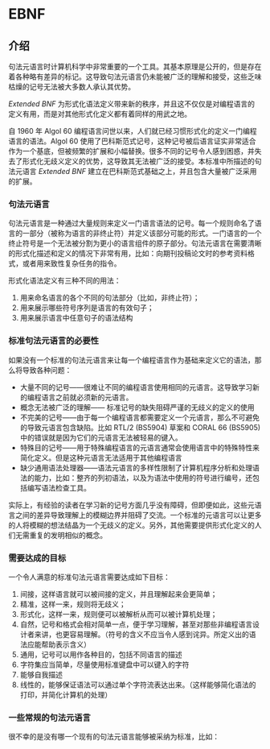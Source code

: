 # EBNF

## 介绍

句法元语言时计算机科学中非常重要的一个工具。其基本原理是公开的，但是存在着各种略有差异的标记。这导致句法元语言仍未能被广泛的理解和接受，这些乏味枯燥的记号无法被大多数人承认其优势。

*Extended BNF* 为形式化语法定义带来新的秩序，并且这不仅仅是对编程语言的定义有用，而是对其他形式化定义都有着同样的用武之地。

自 1960 年 Algol 60 编程语言问世以来，人们就已经习惯形式化的定义一门编程语言的语法。Algol 60 使用了巴科斯范式记号，这种记号被后语言证实非常适合作为一个基底，但被频繁的扩展和小幅替换。很多不同的记号令人感到困惑，并失去了形式化无歧义定义的优势，这导致其无法被广泛的接受。本标准中所描述的句法元语言 *Extended BNF* 建立在巴科斯范式基础之上，并且包含大量被广泛采用的扩展。

### 句法元语言

句法元语言是一种通过大量规则来定义一门语言语法的记号。每一个规则命名了语言的一部分（被称为语言的非终止符）并定义该部分可能的形式。一门语言的一个终止符号是一个无法被分割为更小的语言组件的原子部分。句法元语言在需要清晰的形式化描述和定义的情况下非常有用，比如：向期刊投稿论文时的参考资料格式，或者用来致性复杂任务的指令。

形式化语法定义有三种不同的用法：

1. 用来命名语言的各个不同的句法部分（比如，非终止符）；
2. 用来展示哪些符号序列是语言的有效句子；
3. 用来展示语言中任意句子的语法结构

### 标准句法元语言的必要性

如果没有一个标准的句法元语言来让每一个编程语言作为基础来定义它的语法，那么将导致各种问题：

+ 大量不同的记号——很难让不同的编程语言使用相同的元语言。这导致学习新的编程语言之前就必须新的元语言。
+ 概念无法被广泛的理解—— 标准记号的缺失阻碍严谨的无歧义的定义的使用
+ 不完美的记号——由于每一个编程语言都需要定义一个元语言，那么不可避免的导致元语言包含缺陷。比如 RTL/2 (BS5904) 草案和 CORAL 66 (BS5905)  中的错误就是因为它们的元语言无法被轻易的键入。
+ 特殊目的记号——用于特殊编程语言的元语言通常会使用语言中的特殊特性来简化定义。但是这种元语言无法适用于其他编程语言
+ 缺少通用语法处理器——语法元语言的多样性限制了计算机程序分析和处理语法的能力，比如：整齐的列初语法，以及为语法中使用的符号进行编号，还包括编写语法检查工具。

实际上，有经验的读者在学习新的记号方面几乎没有障碍，但即便如此，这些元语言之间的差异导致理解上的模糊边界并阻碍了交流。一个标准的元语言可以让更多的人将模糊的想法结晶为一个无歧义的定义。另外，其他需要提供形式化定义的人们无需重复的发明相似的概念。

### 需要达成的目标

一个令人满意的标准句法元语言需要达成如下目标：

1. 间接，这样语言就可以被间接的定义，并且理解起来会更简单；
2. 精准，这样一来，规则将无歧义；
3. 形式化，这样一来，规则便可以被解析从而可以被计算机处理；
4. 自然，记号和格式会相对简单一点，便于学习理解，甚至对那些非编程语言设计者来讲，也更容易理解。（符号的含义不应当令人感到诧异。所定义出的语法应能帮助表示含义）
5. 通用，记号可以用作各种目的，包括不同语言的描述
6. 字符集应当简单，尽量使用标准键盘中可以键入的字符
7. 能够自我描述
8. 线性的，能够保证语法可以通过单个字符流表达出来。（这样能够简化语法的打印，并简化计算机的处理）

### 一些常规的句法元语言

很不幸的是没有哪一个现有的句法元语言能够被采纳为标准，比如：
